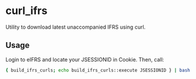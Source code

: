 # curl_ifrs

Utility to download latest unaccompanied IFRS using curl.

## Usage

Login to eIFRS and locate your JSESSIONID in Cookie. Then, call:

```bash
{ build_ifrs_curls; echo build_ifrs_curls::execute JSESSIONID } | bash
```
